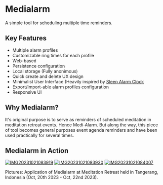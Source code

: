 # Medialarm

A simple tool for scheduling multiple time reminders.

## Key Features

- Multiple alarm profiles
- Customizable ring times for each profile
- Web-based
- Persistence configuration
- Local storage (Fully anonimous)
- Quick create and delete UX design
- Minimalist User Interface (Heavily inspired by [Sleep Alarm Clock](https://apps.apple.com/us/app/sleep-alarm-clock-the-1-alarm-clock-sleep-timer/id1091149644?mt=12)
- Export/Import-able alarm profiles configuration
- Responsive UI

## Why Medialarm?

It's original purpose is to serve as reminders of scheduled meditation in meditation retreat events. Hence Medi-Alarm. But along the way, this piece of tool 
becomes general purposes event agenda reminders and have been used practically for several times. 

## Medialarm in Action

<a href="https://ibb.co/99YPQQL"><img src="https://i.ibb.co/99YPQQL/IMG20231021083919.jpg" alt="IMG20231021083919" border="0"></a> 
<a href="https://ibb.co/QjW5NMQ"><img src="https://i.ibb.co/QjW5NMQ/IMG20231021083930.jpg" alt="IMG20231021083930" border="0"></a>
<a href="https://ibb.co/bdZzmFk"><img src="https://i.ibb.co/bdZzmFk/IMG20231021084007.jpg" alt="IMG20231021084007" border="0"></a> 

Pictures: Application of Medialarm at Meditation Retreat held in Tangerang, Indonesia (Oct, 20th 2023 - Oct, 22nd 2023).
